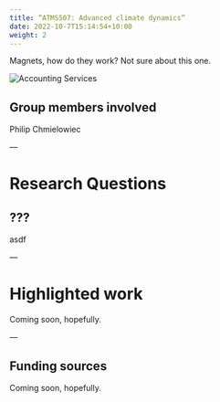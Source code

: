 ```yaml
---
title: “ATMS507: Advanced climate dynamics”
date: 2022-10-7T15:14:54+10:00
weight: 2
---
```


Magnets, how do they work? Not sure about this one.

![Accounting Services](/images/austin-distel-nGc5RT2HmF0-unsplash.jpg)

## Group members involved

Philip Chmielowiec

—

# Research Questions

## ???

asdf 

—
# Highlighted work
Coming soon, hopefully.

—
## Funding sources
Coming soon, hopefully.

